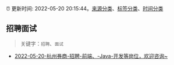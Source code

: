 :alarm_clock: 更新时间: 2022-05-20 20:15:44。[来源分类](../README.md)、[标签分类](../TAGS.md)、[时间分类](../TIMELINE.md)

## 招聘面试


> 关键字：`招聘`、`面试`



- [2022-05-20-杭州券商-招聘-前端、-Java-开发等岗位，欢迎咨询~](https://www.v2ex.com/t/854272) 